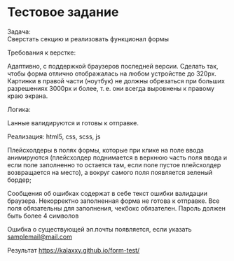 # Тестовое задание

Задача:  
Сверстать секцию и реализовать функционал формы 

Требования к верстке: 

Адаптивно, с поддержкой браузеров последней версии. Сделать так, чтобы форма отлично отображалась на любом устройстве до 320px.  
Картинки в правой части (ноутбук) не должны обрезаться при больших разрешениях 3000px и более, т. е. они всегда выровнены к правому краю экрана. 

Логика: 

Lанные валидируются и готовы к отправке.  

Реализация: html5, css, scss, js

Плейсхолдеры в полях формы, которые при клике на поле ввода анимируются (плейсхолдер поднимается в верхнюю часть поля ввода и если поле заполненно то остается там, если поле пустое плейсхолдер возвращается на место), а вокруг самого поля появляется зеленый бордер; 

Сообщения об ошибках содержат в себе текст ошибки валидации браузера. Некорректно заполненная форма не готова к отправке. Все поля обязательны для заполнения, чекбокс обязателен. Пароль должен быть более 4 символов

Ошибка о существующей эл.почты появляется, если указать samplemail@mail.com

Результат https://kalaxxy.github.io/form-test/
